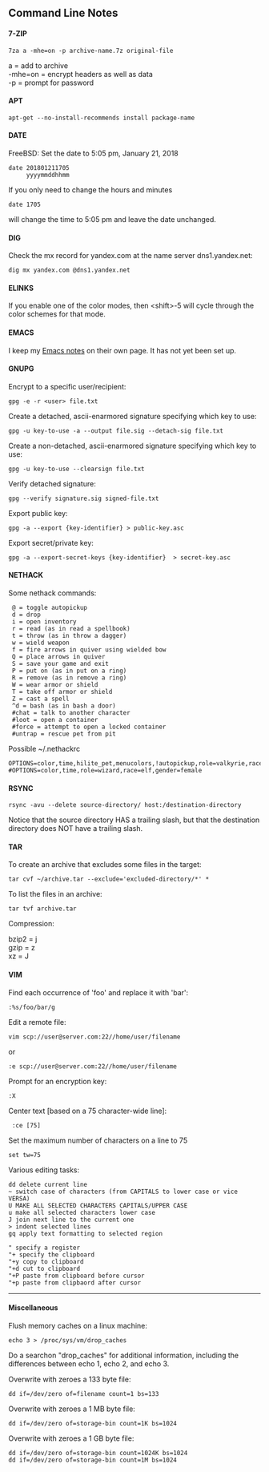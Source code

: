 ## Command Line Notes
#### 7-ZIP
```
7za a -mhe=on -p archive-name.7z original-file
```
a = add to archive  
-mhe=on = encrypt headers as well as data  
-p = prompt for password  

#### APT
```
apt-get --no-install-recommends install package-name
```

#### DATE
FreeBSD: Set the date to 5:05 pm, January 21, 2018
```
date 201801211705
     yyyymmddhhmm
```
If you only need to change the hours and minutes
```
date 1705
```
will change the time to 5:05 pm and leave the date unchanged.

#### DIG
Check the mx record for yandex.com at the name server dns1.yandex.net:
```
dig mx yandex.com @dns1.yandex.net
```
#### ELINKS
If you enable one of the color modes, then \<shift\>-5 will cycle through the color schemes for that mode.

#### EMACS
I keep my [Emacs notes](emacs.md) on their own page. It has not yet been set up.

#### GNUPG
Encrypt to a specific user/recipient:
```
gpg -e -r <user> file.txt
```
Create a detached, ascii-enarmored signature specifying which key to use:
```
gpg -u key-to-use -a --output file.sig --detach-sig file.txt
```
Create a non-detached, ascii-enarmored signature specifying which key to use:
```
gpg -u key-to-use --clearsign file.txt
```
Verify detached signature:
```
gpg --verify signature.sig signed-file.txt
```
Export public key:
```
gpg -a --export {key-identifier} > public-key.asc
```
Export secret/private key:
```
gpg -a --export-secret-keys {key-identifier}  > secret-key.asc
```
#### NETHACK
Some nethack commands:
```
 @ = toggle autopickup
 d = drop
 i = open inventory
 r = read (as in read a spellbook)
 t = throw (as in throw a dagger)
 w = wield weapon
 f = fire arrows in quiver using wielded bow
 Q = place arrows in quiver
 S = save your game and exit
 P = put on (as in put on a ring)
 R = remove (as in remove a ring)
 W = wear armor or shield
 T = take off armor or shield
 Z = cast a spell
 ^d = bash (as in bash a door)
 #chat = talk to another character
 #loot = open a container
 #force = attempt to open a locked container
 #untrap = rescue pet from pit
```
Possible ~/.nethackrc
```
OPTIONS=color,time,hilite_pet,menucolors,!autopickup,role=valkyrie,race=human
#OPTIONS=color,time,role=wizard,race=elf,gender=female
```
#### RSYNC
```
rsync -avu --delete source-directory/ host:/destination-directory
```
Notice that the source directory HAS a trailing slash, but that the destination directory does NOT have a trailing slash.

#### TAR
To create an archive that excludes some files in the target:
```
tar cvf ~/archive.tar --exclude='excluded-directory/*' *
```
To list the files in an archive:
```
tar tvf archive.tar
```
Compression:

bzip2 = j  
gzip = z  
xz = J  

#### VIM
Find each occurrence of 'foo' and replace it with 'bar':
```
:%s/foo/bar/g
```
Edit a remote file:
```
vim scp://user@server.com:22//home/user/filename
```
or
```
:e scp://user@server.com:22//home/user/filename
```
Prompt for an encryption key:
```
:X
```
Center text [based on a 75 character-wide line]:
```
 :ce [75]
```
Set the maximum number of characters on a line to 75
```
set tw=75
```
Various editing tasks:
```
dd delete current line
~ switch case of characters (from CAPITALS to lower case or vice VERSA)
U MAKE ALL SELECTED CHARACTERS CAPITALS/UPPER CASE
u make all selected characters lower case
J join next line to the current one
> indent selected lines
gq apply text formatting to selected region

" specify a register
"+ specify the clipboard
"+y copy to clipboard
"+d cut to clipboard
"+P paste from clipboard before cursor
"+p paste from clipbaord after cursor
```
- - - 
#### Miscellaneous
Flush memory caches on a linux machine:
```
echo 3 > /proc/sys/vm/drop_caches
```
Do a searchon "drop_caches" for additional information, including the differences between echo 1, echo 2, and echo 3.

Overwrite with zeroes a 133 byte file:
```
dd if=/dev/zero of=filename count=1 bs=133
```
Overwrite with zeroes a 1 MB byte file:
```
dd if=/dev/zero of=storage-bin count=1K bs=1024
```
Overwrite with zeroes a 1 GB byte file:
```
dd if=/dev/zero of=storage-bin count=1024K bs=1024
dd if=/dev/zero of=storage-bin count=1M bs=1024
```
